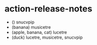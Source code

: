 # action-release-notes

- () snucvpip
- (banana) musicetre
- (apple, banana, cat) lucetre
- (duck) lucetre, musicetre, snucvpip
